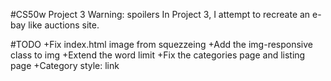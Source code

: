 #CS50w Project 3
Warning: spoilers 
In Project 3, I attempt to recreate an e-bay like auctions site.

#TODO
+Fix index.html image from squezzeing
+Add the img-responsive class to img
+Extend the word limit
+Fix the categories page and listing page
+Category style: link
